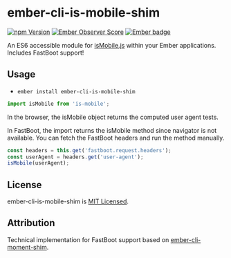 # ember-cli-is-mobile-shim
[![npm Version][npm-badge]][npm]
[![Ember Observer Score](http://emberobserver.com/badges/ember-cli-is-mobile-shim.svg)](http://emberobserver.com/addons/ember-cli-is-mobile-shim)
[![Ember badge][ember-badge]][embadge]

An ES6 accessible module for [isMobile.js](https://github.com/kaimallea/isMobile) within your Ember applications. Includes FastBoot support!

## Usage

* `ember install ember-cli-is-mobile-shim`

```js
import isMobile from 'is-mobile';
```

In the browser, the isMobile object returns the computed user agent tests.

In FastBoot, the import returns the isMobile method since navigator is not available. You can fetch the FastBoot headers and run the method manually.

```js
const headers = this.get('fastboot.request.headers');
const userAgent = headers.get('user-agent');
isMobile(userAgent);
```

## License

ember-cli-is-mobile-shim is [MIT Licensed](https://github.com/sandydoo/ember-cli-is-mobile-shim/blob/master/LICENSE.md).

## Attribution

Technical implementation for FastBoot support based on [ember-cli-moment-shim](https://github.com/jasonmit/ember-cli-moment-shim).

[embadge]: http://embadge.io/
[ember-badge]: http://embadge.io/v1/badge.svg?start=1.0.0
[npm]: https://www.npmjs.org/package/ember-cli-is-mobile-shim
[npm-badge]: https://img.shields.io/npm/v/ember-cli-is-mobile-shim.svg?style=flat-square
